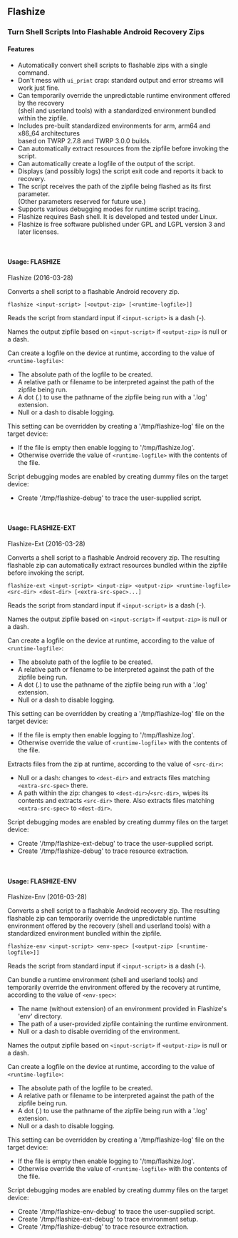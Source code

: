 ## Flashize
### Turn Shell Scripts Into Flashable Android Recovery Zips

#### Features

- Automatically convert shell scripts to flashable zips with a single command.
- Don't mess with `ui_print` crap: standard output and error streams will work just fine.
- Can temporarily override the unpredictable runtime environment offered by the recovery
<br>(shell and userland tools) with a standardized environment bundled within the zipfile.
- Includes pre-built standardized environments for arm, arm64 and x86_64 architectures
<br>based on TWRP 2.7.8 and TWRP 3.0.0 builds.
- Can automatically extract resources from the zipfile before invoking the script.
- Can automatically create a logfile of the output of the script.
- Displays (and possibly logs) the script exit code and reports it back to recovery.
- The script receives the path of the zipfile being flashed as its first parameter.
<br>(Other parameters reserved for future use.)
- Supports various debugging modes for runtime script tracing.
- Flashize requires Bash shell. It is developed and tested under Linux.
- Flashize is free software published under GPL and LGPL version 3 and later licenses.

<br>

#### Usage: FLASHIZE

Flashize (2016-03-28)

Converts a shell script to a flashable Android recovery zip.

`flashize <input-script> [<output-zip> [<runtime-logfile>]]`

Reads the script from standard input if `<input-script>` is a dash (-).

Names the output zipfile based on `<input-script>` if `<output-zip>` is null or a dash.

Can create a logfile on the device at runtime, according to the value of `<runtime-logfile>`:
- The absolute path of the logfile to be created.
- A relative path or filename to be interpreted against the path of the zipfile being run.
- A dot (.) to use the pathname of the zipfile being run with a '.log' extension.
- Null or a dash to disable logging.

This setting can be overridden by creating a '/tmp/flashize-log' file on the target device:
- If the file is empty then enable logging to '/tmp/flashize.log'.
- Otherwise override the value of `<runtime-logfile>` with the contents of the file.

Script debugging modes are enabled by creating dummy files on the target device:
- Create '/tmp/flashize-debug' to trace the user-supplied script.

<br>

#### Usage: FLASHIZE-EXT

Flashize-Ext (2016-03-28)

Converts a shell script to a flashable Android recovery zip. The resulting flashable zip
can automatically extract resources bundled within the zipfile before invoking the script.

`flashize-ext <input-script> <input-zip> <output-zip> <runtime-logfile> <src-dir> <dest-dir> [<extra-src-spec>...]`

Reads the script from standard input if `<input-script>` is a dash (-).

Names the output zipfile based on `<input-script>` if `<output-zip>` is null or a dash.

Can create a logfile on the device at runtime, according to the value of `<runtime-logfile>`:
- The absolute path of the logfile to be created.
- A relative path or filename to be interpreted against the path of the zipfile being run.
- A dot (.) to use the pathname of the zipfile being run with a '.log' extension.
- Null or a dash to disable logging.

This setting can be overridden by creating a '/tmp/flashize-log' file on the target device:
- If the file is empty then enable logging to '/tmp/flashize.log'.
- Otherwise override the value of `<runtime-logfile>` with the contents of the file.

Extracts files from the zip at runtime, according to the value of `<src-dir>`:
- Null or a dash: changes to `<dest-dir>` and extracts files matching `<extra-src-spec>` there.
- A path within the zip: changes to `<dest-dir>`/`<src-dir>`, wipes its contents and extracts
  `<src-dir>` there. Also extracts files matching `<extra-src-spec>` to `<dest-dir>`.

Script debugging modes are enabled by creating dummy files on the target device:
- Create '/tmp/flashize-ext-debug' to trace the user-supplied script.
- Create '/tmp/flashize-debug' to trace resource extraction.

<br>

#### Usage: FLASHIZE-ENV

Flashize-Env (2016-03-28)

Converts a shell script to a flashable Android recovery zip. The resulting flashable zip
can temporarily override the unpredictable runtime environment offered by the recovery
(shell and userland tools) with a standardized environment bundled within the zipfile.

`flashize-env <input-script> <env-spec> [<output-zip> [<runtime-logfile>]]`

Reads the script from standard input if `<input-script>` is a dash (-).

Can bundle a runtime environment (shell and userland tools) and temporarily override the
environment offered by the recovery at runtime, according to the value of `<env-spec>`:
- The name (without extension) of an environment provided in Flashize's 'env' directory.
- The path of a user-provided zipfile containing the runtime environment.
- Null or a dash to disable overriding of the environment.

Names the output zipfile based on `<input-script>` if `<output-zip>` is null or a dash.

Can create a logfile on the device at runtime, according to the value of `<runtime-logfile>`:
- The absolute path of the logfile to be created.
- A relative path or filename to be interpreted against the path of the zipfile being run.
- A dot (.) to use the pathname of the zipfile being run with a '.log' extension.
- Null or a dash to disable logging.

This setting can be overridden by creating a '/tmp/flashize-log' file on the target device:
- If the file is empty then enable logging to '/tmp/flashize.log'.
- Otherwise override the value of `<runtime-logfile>` with the contents of the file.

Script debugging modes are enabled by creating dummy files on the target device:
- Create '/tmp/flashize-env-debug' to trace the user-supplied script.
- Create '/tmp/flashize-ext-debug' to trace environment setup.
- Create '/tmp/flashize-debug' to trace resource extraction.

